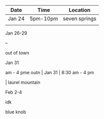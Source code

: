 | Date | Time | Location |
|--|--|--|
| Jan 24 | 5pm-10pm| seven springs |
|  |  |  |
Jan 26-29

–

out of town

Jan 31

am - 4 pme outn | Jan 31 | 8:30 am - 4 pm

| laurel mountain

Feb 2-4

idk

blue knob
<!--stackedit_data:
eyJoaXN0b3J5IjpbMTEyNzY2NzA4OF19
-->